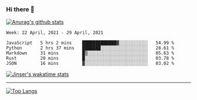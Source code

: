 ### Hi there 👋

[![Anurag's github stats](https://github-readme-stats.vercel.app/api?username=jinserrr&show_icons=true)](https://github.com/anuraghazra/github-readme-stats)


<!--START_SECTION:waka-->
```text
Week: 22 April, 2021 - 29 April, 2021

JavaScript   5 hrs 2 mins    █████████████▓░░░░░░░░░░░   54.99 % 
Python       2 hrs 37 mins   ███████░░░░░░░░░░░░░░░░░░   28.61 % 
Markdown     31 mins         █▒░░░░░░░░░░░░░░░░░░░░░░░   05.63 % 
Rust         20 mins         █░░░░░░░░░░░░░░░░░░░░░░░░   03.78 % 
JSON         16 mins         ▓░░░░░░░░░░░░░░░░░░░░░░░░   03.02 % 
```
<!--END_SECTION:waka-->

[![Jinser's wakatime stats](https://github-readme-stats.vercel.app/api/wakatime?username=jinser)](https://github.com/anuraghazra/github-readme-stats)

***

[![Top Langs](https://github-readme-stats.vercel.app/api/top-langs/?username=jinserrr)](https://github.com/anuraghazra/github-readme-stats)
